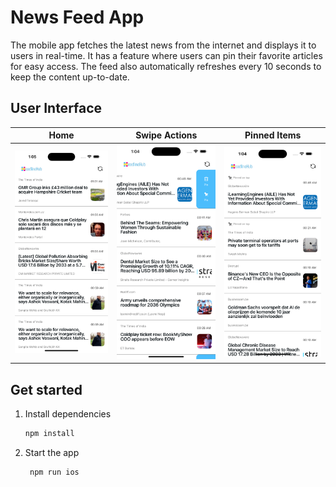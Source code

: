 # News Feed App

The mobile app fetches the latest news from the internet and displays it to users in real-time. It has a feature where users can pin their favorite articles for easy access. The feed also automatically refreshes every 10 seconds to keep the content up-to-date.

## User Interface

| Home                     | Swipe Actions                     | Pinned Items               |
| ------------------------ | --------------------------------- | -------------------------- |
| ![Home](./docs/home.png) | ![Home](./docs/swipe_actions.png) | ![Home](./docs/pinned.png) |

## Get started

1. Install dependencies

    ```bash
    npm install
    ```

2. Start the app

    ```bash
     npm run ios
    ```
